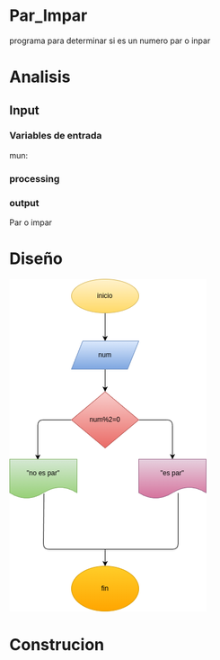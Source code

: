# Par_Impar
programa para determinar si es un numero par o inpar

# Analisis


## Input
### Variables de entrada
mun: 
### processing



### output
Par o impar
# Diseño
![Diagrama de flugo](diagrama.png "Diagrama de flujo")

# Construcion 
